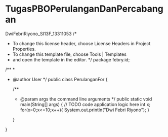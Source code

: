 TugasPBOPerulanganDanPercabangan
================================

DwiFebriRiyono_SI13F_13311053
/*
 * To change this license header, choose License Headers in Project Properties.
 * To change this template file, choose Tools | Templates
 * and open the template in the editor.
 */
package febry.id;

/**
 *
 * @author User
 */
public class PerulanganFor {

    /**
     * @param args the command line arguments
     */
    public static void main(String[] args) {
        // TODO code application logic here
        int x;
        for(x=0;x<=10;x++){
            System.out.println("Dwi Febri Riyono");
        }
        
    }
    
}
